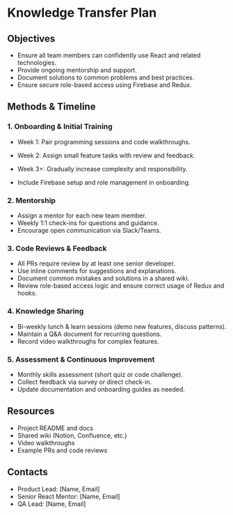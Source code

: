 # Knowledge Transfer Plan

## Objectives

- Ensure all team members can confidently use React and related technologies.
- Provide ongoing mentorship and support.
- Document solutions to common problems and best practices.
- Ensure secure role-based access using Firebase and Redux.

## Methods & Timeline

### 1. Onboarding & Initial Training

- Week 1: Pair programming sessions and code walkthroughs.
- Week 2: Assign small feature tasks with review and feedback.
- Week 3+: Gradually increase complexity and responsibility.

- Include Firebase setup and role management in onboarding.

### 2. Mentorship

- Assign a mentor for each new team member.
- Weekly 1:1 check-ins for questions and guidance.
- Encourage open communication via Slack/Teams.

### 3. Code Reviews & Feedback

- All PRs require review by at least one senior developer.
- Use inline comments for suggestions and explanations.
- Document common mistakes and solutions in a shared wiki.
- Review role-based access logic and ensure correct usage of Redux and hooks.

### 4. Knowledge Sharing

- Bi-weekly lunch & learn sessions (demo new features, discuss patterns).
- Maintain a Q&A document for recurring questions.
- Record video walkthroughs for complex features.

### 5. Assessment & Continuous Improvement

- Monthly skills assessment (short quiz or code challenge).
- Collect feedback via survey or direct check-in.
- Update documentation and onboarding guides as needed.

## Resources

- Project README and docs
- Shared wiki (Notion, Confluence, etc.)
- Video walkthroughs
- Example PRs and code reviews

## Contacts

- Product Lead: [Name, Email]
- Senior React Mentor: [Name, Email]
- QA Lead: [Name, Email]
